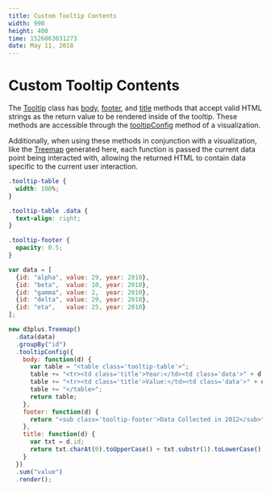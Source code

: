 ```yaml
---
title: Custom Tooltip Contents
width: 990
height: 400
time: 1526063031273
date: May 11, 2018
---
```


# Custom Tooltip Contents

The [Tooltip](http://d3plus.org/docs/#Tooltip) class has [body](http://d3plus.org/docs/#Tooltip.body), [footer](http://d3plus.org/docs/#Tooltip.footer), and [title](http://d3plus.org/docs/#Tooltip.title) methods that accept valid HTML strings as the return value to be rendered inside of the tooltip. These methods are accessible through the [tooltipConfig](http://d3plus.org/docs/#Viz.tooltipConfig) method of a visualization.

Additionally, when using these methods in conjunction with a visualization, like the [Treemap](http://d3plus.org/docs/#Treemap) generated here, each function is passed the current data point being interacted with, allowing the returned HTML to contain data specific to the current user interaction.

```css
.tooltip-table {
  width: 100%;
}

.tooltip-table .data {
  text-align: right;
}

.tooltip-footer {
  opacity: 0.5;
}
```

```js
var data = [
  {id: "alpha", value: 29, year: 2010},
  {id: "beta",  value: 10, year: 2010},
  {id: "gamma", value: 2,  year: 2010},
  {id: "delta", value: 29, year: 2010},
  {id: "eta",   value: 25, year: 2010}
];

new d3plus.Treemap()
  .data(data)
  .groupBy("id")
  .tooltipConfig({
    body: function(d) {
      var table = "<table class='tooltip-table'>";
      table += "<tr><td class='title'>Year:</td><td class='data'>" + d.year + "</td></tr>";
      table += "<tr><td class='title'>Value:</td><td class='data'>" + d.value + "</td></tr>";
      table += "</table>";
      return table;
    },
    footer: function(d) {
      return "<sub class='tooltip-footer'>Data Collected in 2012</sub>";
    },
    title: function(d) {
      var txt = d.id;
      return txt.charAt(0).toUpperCase() + txt.substr(1).toLowerCase();;
    }
  })
  .sum("value")
  .render();
```
